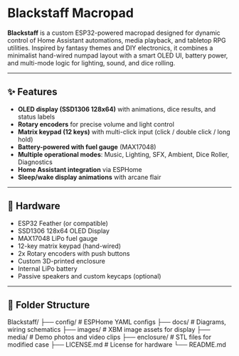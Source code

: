 # Blackstaff Macropad

**Blackstaff** is a custom ESP32-powered macropad designed for dynamic control of Home Assistant automations, media playback, and tabletop RPG utilities. Inspired by fantasy themes and DIY electronics, it combines a minimalist hand-wired numpad layout with a smart OLED UI, battery power, and multi-mode logic for lighting, sound, and dice rolling.

---

## ✨ Features

- **OLED display (SSD1306 128x64)** with animations, dice results, and status labels
- **Rotary encoders** for precise volume and light control
- **Matrix keypad (12 keys)** with multi-click input (click / double click / long hold)
- **Battery-powered with fuel gauge** (MAX17048)
- **Multiple operational modes**: Music, Lighting, SFX, Ambient, Dice Roller, Diagnostics
- **Home Assistant integration** via ESPHome
- **Sleep/wake display animations** with arcane flair

---

## 🔧 Hardware

- ESP32 Feather (or compatible)
- SSD1306 128x64 OLED Display
- MAX17048 LiPo fuel gauge
- 12-key matrix keypad (hand-wired)
- 2x Rotary encoders with push buttons
- Custom 3D-printed enclosure
- Internal LiPo battery
- Passive speakers and custom keycaps (optional)

---

## 📁 Folder Structure
Blackstaff/
├── config/ # ESPHome YAML configs
├── docs/ # Diagrams, wiring schematics
├── images/ # XBM image assets for display
├── media/ # Demo photos and video clips
├── enclosure/ # STL files for modified case
├── LICENSE.md # License for hardware
└── README.md
